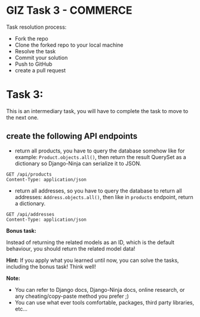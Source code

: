 # GIZ Task 3 - COMMERCE

Task resolution process:

* Fork the repo
* Clone the forked repo to your local machine
* Resolve the task
* Commit your solution
* Push to GitHub
* create a pull request


# Task 3:

This is an intermediary task, you will have to complete the task to move to the next one.

## create the following API endpoints

* return all products, you have to query the database somehow like for example: `Product.objects.all()`, then return the result QuerySet as a dictionary so Django-Ninja can serialize it to JSON.

```http request
GET /api/products
Content-Type: application/json
```

* return all addresses, so you have to query the database to return all addresses: `Address.objects.all()`, then like in `products` endpoint, return a dictionary.

```http request
GET /api/addresses
Content-Type: application/json
```

**Bonus task:**

Instead of returning the related models as an ID, which is the default behaviour, you should return the related model data!

**Hint:** If you apply what you learned until now, you can solve the tasks, including the bonus task! Think well!

**Note:** 
* You can refer to Django docs, Django-Ninja docs, online research, or any cheating/copy-paste method you prefer ;)
* You can use what ever tools comfortable, packages, third party libraries, etc...